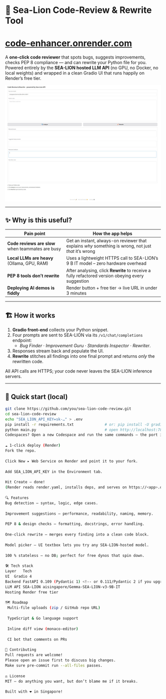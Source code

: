 # 🦭 Sea-Lion Code-Review & Rewrite Tool

# [code-enhancer.onrender.com](https://code-enhancer.onrender.com)


A **one-click code reviewer** that spots bugs, suggests improvements, checks PEP 8 compliance — and can rewrite your Python file for you.  
Powered entirely by the **SEA-LION hosted LLM API** (no GPU, no Docker, no local weights) and wrapped in a clean Gradio UI that runs happily on Render’s free tier.

<p align="center">
  <img src="screenshot.jpg" alt="screenshot" width="760">
</p>

---

## ✨ Why is this useful?

| Pain point | How the app helps |
|------------|------------------|
| **Code reviews are slow** when teammates are busy | Get an instant, always-on reviewer that explains *why* something is wrong, not just *that* it’s wrong |
| **Local LLMs are heavy** (Ollama, GPU, RAM) | Uses a lightweight HTTPS call to SEA-LION’s 9 B IT model – zero hardware overhead |
| **PEP 8 tools don’t rewrite** | After analysing, click **Rewrite** to receive a fully refactored version obeying every suggestion |
| **Deploying AI demos is fiddly** | Render button + free tier → live URL in under 3 minutes |

---

## 🏗️ How it works

1. **Gradio front-end** collects your Python snippet.  
2. Four prompts are sent to SEA-LION via its `/v1/chat/completions` endpoint:  
   * _Bug Finder_ · _Improvement Guru_ · _Standards Inspector_ · _Rewriter_.  
3. Responses stream back and populate the UI.  
4. **Rewrite** stitches all findings into one final prompt and returns *only* the rewritten code.

All API calls are HTTPS; your code never leaves the SEA-LION inference servers.

---

## 🚀 Quick start (local)

```bash
git clone https://github.com/you/sea-lion-code-review.git
cd sea-lion-code-review
echo "SEA_LION_API_KEY=sk-…" > .env
pip install -r requirements.txt              # or: pip install -U gradio fastapi ...
python main.py                               # open http://localhost:7860
Codespaces? Open a new Codespace and run the same commands – the port is forwarded automatically.

☁️ 1-click deploy (Render)
Fork the repo.

Click New ▸ Web Service on Render and point it to your fork.

Add SEA_LION_API_KEY in the Environment tab.

Hit Create – done!
(Render reads render.yaml, installs deps, and serves on https://<app>.onrender.com.)

🔍 Features
Bug detection – syntax, logic, edge cases.

Improvement suggestions – performance, readability, naming, memory.

PEP 8 & design checks – formatting, docstrings, error handling.

One-click rewrite – merges every finding into a clean code block.

Model picker – UI textbox lets you try any SEA-LION-hosted model.

100 % stateless – no DB; perfect for free dynos that spin down.

🛠️ Tech stack
Layer	Tech
UI	Gradio 4
Backend	FastAPI 0.109 (Pydantic 1) <!-- or 0.111/Pydantic 2 if you upgraded -->
LLM API	SEA-LION aisingapore/Gemma-SEA-LION-v3-9B-IT
Hosting	Render free tier

🗺️ Roadmap
 Multi-file uploads (zip / GitHub repo URL)

 TypeScript & Go language support

 Inline diff view (monaco-editor)

 CI bot that comments on PRs

🤝 Contributing
Pull requests are welcome!
Please open an issue first to discuss big changes.
Make sure pre-commit run --all-files passes.

⚖️ License
MIT – do anything you want, but don’t blame me if it breaks.

Built with ❤️ in Singapore!
